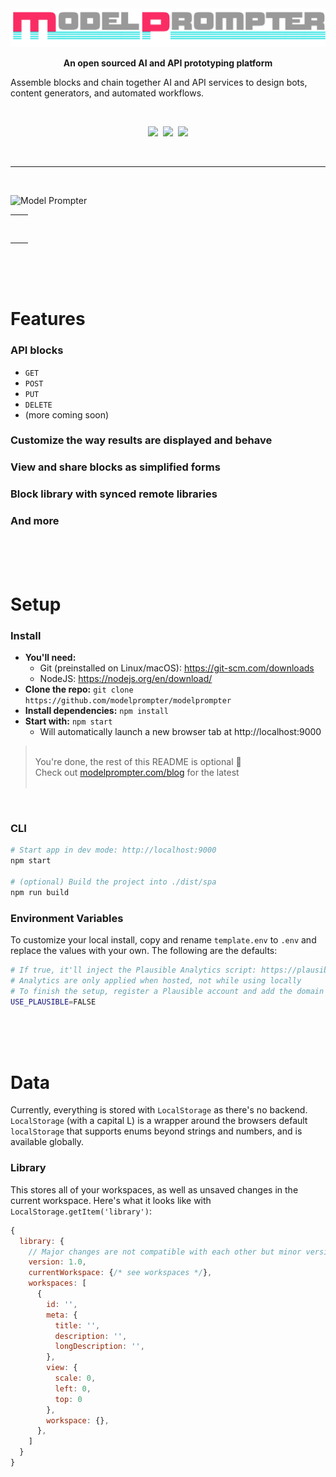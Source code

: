 <div align="center">
  <a href="https://modelprompter.com">
    <img src="./src/assets/branding-on-white.png" alt="Model Prompter" />
  </a>

  <p>
    <b>An open sourced AI and API prototyping platform</b>
  </p>
</div>

<p>
  Assemble blocks and chain together AI and API services to design bots, content generators, and automated workflows.
<p>

<br>

<div align="center">
  <p>
    <a class="q-mr-md" href="https://github.com/modelprompter/modelprompter" target="_blank"><img src="https://img.shields.io/github/stars/ModelPrompter/modelprompter?label=Star%20on%20GtiHub&amp;style=social"></a>&nbsp;&nbsp;<a class="q-mr-md" href="https://twitter.com/modelprompter" target="_blank"><img src="https://img.shields.io/twitter/follow/modelprompter?label=Follow%20%40ModelPrompter&amp;style=social"></a>&nbsp;&nbsp;<a class="q-mr-md" href="https://discord.gg/GFJ2ftEQWF" target="_blank"><img src="https://img.shields.io/discord/1032046629768937484?label=%F0%9F%92%AC%20Chat%20on%20Discord&amp;style=social"></a>
  </p>
  <br>
  <hr>
  <br>
  <!-- <p>
    <sub>
      Built with ❤︎ by
      <a href="https://github.com/modelprompter/modelprompter/graphs/contributors">
        contributors
      </a>
    </sub>
  </p>
  <br /> -->
</div>



![Model Prompter](https://user-images.githubusercontent.com/110780894/193438704-61face5c-08a9-4a3e-8951-993b62293856.jpeg)

<table>
  <tr>
    <td><img src="" /></td>
    <td><img src="" /></td>
  </tr>
  <tr>
    <td><img src="" /></td>
    <td><img src="" /></td>
  </tr>
</table>

<br>
<br>
<br>

# Features

### API blocks
- `GET`
- `POST`
- `PUT`
- `DELETE`
- (more coming soon)


### Customize the way results are displayed and behave

### View and share blocks as simplified forms

### Block library with synced remote libraries

### And more

<br>
<br>
<br>

# Setup

### Install
- **You'll need:**
  - Git (preinstalled on Linux/macOS): https://git-scm.com/downloads
  - NodeJS: https://nodejs.org/en/download/
- **Clone the repo:** `git clone https://github.com/modelprompter/modelprompter`
- **Install dependencies:** `npm install`
- **Start with:**  `npm start`
  - Will automatically launch a new browser tab at http://localhost:9000

> <br>
> You're done, the rest of this README is optional 🚀
> <br>
> Check out <a href="https://modelprompter.com/blog">modelprompter.com/blog</a> for the latest
> <br>
> <br>

<br>

### CLI

```bash
# Start app in dev mode: http://localhost:9000
npm start

# (optional) Build the project into ./dist/spa
npm run build
```

### Environment Variables
To customize your local install, copy and rename `template.env` to `.env` and replace the values with your own. The following are the defaults:

```bash
# If true, it'll inject the Plausible Analytics script: https://plausible.io/
# Analytics are only applied when hosted, not while using locally
# To finish the setup, register a Plausible account and add the domain
USE_PLAUSIBLE=FALSE
```



<br>
<br>
<br>


# Data

Currently, everything is stored with `LocalStorage` as there's no backend. `LocalStorage` (with a capital L) is a wrapper around the browsers default `localStorage` that supports enums beyond strings and numbers, and is available globally.

### Library

This stores all of your workspaces, as well as unsaved changes in the current workspace. Here's what it looks like with `LocalStorage.getItem('library')`:

```js
{
  library: {
    // Major changes are not compatible with each other but minor versions are
    version: 1.0,
    currentWorkspace: {/* see workspaces */},
    workspaces: [
      {
        id: '',
        meta: {
          title: '',
          description: '',
          longDescription: '',
        },
        view: {
          scale: 0,
          left: 0,
          top: 0
        },
        workspace: {},
      },
    ]
  }
}
```
